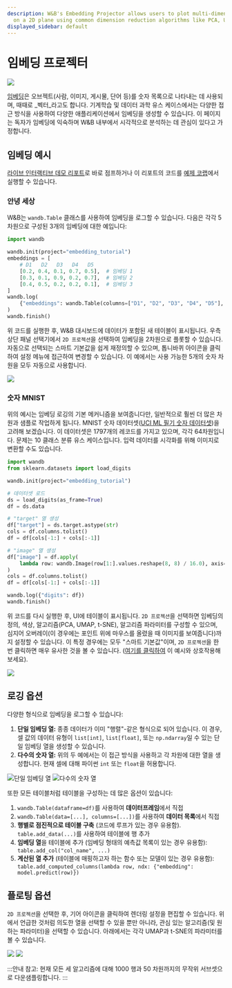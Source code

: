 ```yaml
---
description: W&B's Embedding Projector allows users to plot multi-dimensional embeddings
  on a 2D plane using common dimension reduction algorithms like PCA, UMAP, and t-SNE.
displayed_sidebar: default
---
```


# 임베딩 프로젝터

![](/images/weave/embedding_projector.png)

[임베딩](https://developers.google.com/machine-learning/crash-course/embeddings/video-lecture)은 오브젝트(사람, 이미지, 게시물, 단어 등)를 숫자 목록으로 나타내는 데 사용되며, 때때로 _벡터_라고도 합니다. 기계학습 및 데이터 과학 유스 케이스에서는 다양한 접근 방식을 사용하여 다양한 애플리케이션에서 임베딩을 생성할 수 있습니다. 이 페이지는 독자가 임베딩에 익숙하며 W&B 내부에서 시각적으로 분석하는 데 관심이 있다고 가정합니다.

## 임베딩 예시

[라이브 인터랙티브 데모 리포트](https://wandb.ai/timssweeney/toy\_datasets/reports/Feature-Report-W-B-Embeddings-Projector--VmlldzoxMjg2MjY4?accessToken=bo36zrgl0gref1th5nj59nrft9rc4r71s53zr2qvqlz68jwn8d8yyjdz73cqfyhq)로 바로 점프하거나 이 리포트의 코드를 [예제 코랩](https://colab.research.google.com/drive/1DaKL4lZVh3ETyYEM1oJ46ffjpGs8glXA#scrollTo=D--9i6-gXBm\_)에서 실행할 수 있습니다.

### 안녕 세상

W&B는 `wandb.Table` 클래스를 사용하여 임베딩을 로그할 수 있습니다. 다음은 각각 5차원으로 구성된 3개의 임베딩에 대한 예입니다:

```python
import wandb

wandb.init(project="embedding_tutorial")
embeddings = [
    # D1   D2   D3   D4   D5
    [0.2, 0.4, 0.1, 0.7, 0.5],  # 임베딩 1
    [0.3, 0.1, 0.9, 0.2, 0.7],  # 임베딩 2
    [0.4, 0.5, 0.2, 0.2, 0.1],  # 임베딩 3
]
wandb.log(
    {"embeddings": wandb.Table(columns=["D1", "D2", "D3", "D4", "D5"], data=embeddings)}
)
wandb.finish()
```

위 코드를 실행한 후, W&B 대시보드에 데이터가 포함된 새 테이블이 표시됩니다. 우측 상단 패널 선택기에서 `2D 프로젝션`을 선택하여 임베딩을 2차원으로 플롯할 수 있습니다. 자동으로 선택되는 스마트 기본값을 쉽게 재정의할 수 있으며, 톱니바퀴 아이콘을 클릭하여 설정 메뉴에 접근하여 변경할 수 있습니다. 이 예에서는 사용 가능한 5개의 숫자 차원을 모두 자동으로 사용합니다.

![](/images/app_ui/weave_hello_world.png)

### 숫자 MNIST

위의 예시는 임베딩 로깅의 기본 메커니즘을 보여줍니다만, 일반적으로 훨씬 더 많은 차원과 샘플로 작업하게 됩니다. MNIST 숫자 데이터셋([UCI ML 필기 숫자 데이터셋](https://archive.ics.uci.edu/ml/datasets/Optical+Recognition+of+Handwritten+Digits))을 고려해 보겠습니다. 이 데이터셋은 1797개의 레코드를 가지고 있으며, 각각 64차원입니다. 문제는 10 클래스 분류 유스 케이스입니다. 입력 데이터를 시각화를 위해 이미지로 변환할 수도 있습니다.

```python
import wandb
from sklearn.datasets import load_digits

wandb.init(project="embedding_tutorial")

# 데이터셋 로드
ds = load_digits(as_frame=True)
df = ds.data

# "target" 열 생성
df["target"] = ds.target.astype(str)
cols = df.columns.tolist()
df = df[cols[-1:] + cols[:-1]]

# "image" 열 생성
df["image"] = df.apply(
    lambda row: wandb.Image(row[1:].values.reshape(8, 8) / 16.0), axis=1
)
cols = df.columns.tolist()
df = df[cols[-1:] + cols[:-1]]

wandb.log({"digits": df})
wandb.finish()
```

위 코드를 다시 실행한 후, UI에 테이블이 표시됩니다. `2D 프로젝션`을 선택하면 임베딩의 정의, 색상, 알고리즘(PCA, UMAP, t-SNE), 알고리즘 파라미터를 구성할 수 있으며, 심지어 오버레이(이 경우에는 포인트 위에 마우스를 올렸을 때 이미지를 보여줍니다)까지 설정할 수 있습니다. 이 특정 경우에는 모두 "스마트 기본값"이며, `2D 프로젝션`을 한 번 클릭하면 매우 유사한 것을 볼 수 있습니다. ([여기를 클릭하여](https://wandb.ai/timssweeney/embedding\_tutorial/runs/k6guxhum?workspace=user-timssweeney) 이 예시와 상호작용해 보세요).

![](/images/weave/embedding_projector.png)

## 로깅 옵션

다양한 형식으로 임베딩을 로그할 수 있습니다:

1. **단일 임베딩 열:** 종종 데이터가 이미 "행렬"-같은 형식으로 되어 있습니다. 이 경우, 셀 값의 데이터 유형이 `list[int]`, `list[float]`, 또는 `np.ndarray`일 수 있는 단일 임베딩 열을 생성할 수 있습니다.
2. **다수의 숫자 열:** 위의 두 예에서는 이 접근 방식을 사용하고 각 차원에 대한 열을 생성합니다. 현재 셀에 대해 파이썬 `int` 또는 `float`을 허용합니다.

![단일 임베딩 열](/images/weave/logging_options.png)
![다수의 숫자 열](/images/weave/logging_option_image_right.png)

또한 모든 테이블처럼 테이블을 구성하는 데 많은 옵션이 있습니다:

1. `wandb.Table(dataframe=df)`를 사용하여 **데이터프레임**에서 직접
2. `wandb.Table(data=[...], columns=[...])`를 사용하여 **데이터 목록**에서 직접
3. **행별로 점진적으로 테이블 구축** (코드에 루프가 있는 경우 유용함). `table.add_data(...)`를 사용하여 테이블에 행 추가
4. **임베딩 열**을 테이블에 추가 (임베딩 형태의 예측값 목록이 있는 경우 유용함): `table.add_col("col_name", ...)`
5. **계산된 열 추가** (테이블에 매핑하고자 하는 함수 또는 모델이 있는 경우 유용함): `table.add_computed_columns(lambda row, ndx: {"embedding": model.predict(row)})`

## 플로팅 옵션

`2D 프로젝션`을 선택한 후, 기어 아이콘을 클릭하여 렌더링 설정을 편집할 수 있습니다. 위에서 언급한 것처럼 의도한 열을 선택할 수 있을 뿐만 아니라, 관심 있는 알고리즘(및 원하는 파라미터)을 선택할 수 있습니다. 아래에서는 각각 UMAP과 t-SNE의 파라미터를 볼 수 있습니다.

![](/images/weave/plotting_options_left.png) 
![](/images/weave/plotting_options_right.png)

:::안내
참고: 현재 모든 세 알고리즘에 대해 1000 행과 50 차원까지의 무작위 서브셋으로 다운샘플링합니다.
:::